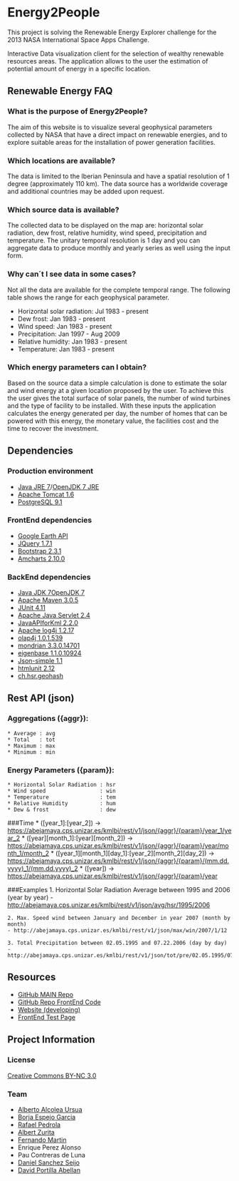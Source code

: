 Energy2People
=============

This project is solving the Renewable Energy Explorer challenge for the 2013 NASA International Space Apps Challenge.

Interactive Data visualization client for the selection of wealthy renewable resources areas. The application allows to the user the estimation of potential amount of energy in a specific location.


Renewable Energy FAQ
--------------------
### What is the purpose of Energy2People?
The aim of this website is to visualize several geophysical parameters collected by NASA that have a direct impact on renewable energies, and to explore suitable areas for the installation of power generation facilities.

### Which locations are available?
The data is limited to the Iberian Peninsula and have a spatial resolution of 1 degree (approximately 110 km). The data source has a worldwide coverage and additional countries may be added upon request.

### Which source data is available?
The collected data to be displayed on the map are: horizontal solar radiation, dew frost, relative humidity, wind speed, precipitation and temperature. The unitary temporal resolution is 1 day and you can aggregate data to produce monthly and yearly series as well using the input form.

### Why can´t I see data in some cases?
Not all the data are available for the complete temporal range. The following table shows the range for each geophysical parameter.
 * Horizontal solar radiation: Jul 1983 - present
 * Dew frost: Jan 1983 - present
 * Wind speed: Jan 1983 - present
 * Precipitation: Jan 1997 - Aug 2009
 * Relative humidity: Jan 1983 - present
 * Temperature: Jan 1983 - present

### Which energy parameters can I obtain?
Based on the source data a simple calculation is done to estimate the solar and wind energy at a given location proposed by the user. To achieve this the user gives the total surface of solar panels, the number of wind turbines and the type of facility to be installed. With these inputs the application calculates the energy generated per day, the number of homes that can be powered with this energy, the monetary value, the facilities cost and the time to recover the investment.


Dependencies
------------

### Production environment
 * [Java JRE 7](http://www.oracle.com/technetwork/java/javase/downloads/index.html)/[OpenJDK 7 JRE](http://openjdk.java.net/)
 * [Apache Tomcat 1.6](http://tomcat.apache.org/)
 * [PostgreSQL 9.1](http://www.postgresql.org/)

### FrontEnd dependencies
 * [Google Earth API](https://developers.google.com/earth/)
 * [JQuery 1.7.1](http://jquery.com/)
 * [Bootstrap 2.3.1](http://twitter.github.io/bootstrap/)
 * [Amcharts 2.10.0](http://www.amcharts.com/)

### BackEnd dependencies
 * [Java JDK 7](http://www.oracle.com/technetwork/java/javase/downloads/index.html)[OpenJDK 7](http://openjdk.java.net/)
 * [Apache Maven 3.0.5](http://maven.apache.org/)
 * [JUnit 4.11](http://junit.org/)
 * [Apache Java Servlet 2.4](http://tomcat.apache.org/)
 * [JavaAPIforKml 2.2.0](https://code.google.com/p/javaapiforkml/)
 * [Apache log4j 1.2.17](http://logging.apache.org/log4j/1.2/)
 * [olap4j 1.0.1.539](http://www.olap4j.org/)
 * [mondrian 3.3.0.14701](http://mondrian.pentaho.com/)
 * [eigenbase 1.1.0.10924](http://www.eigenbase.org/)
 * [Json-simple 1.1](https://code.google.com/p/json-simple/)
 * [htmlunit 2.12](http://htmlunit.sourceforge.net/)
 * [ch.hsr.geohash](https://github.com/kungfoo/geohash-java)


Rest API (json)
-------------------
### Aggregations ({aggr}):
	* Average : avg
	* Total   : tot
	* Maximum : max
	* Minimum : min

### Energy Parameters ({param}):
	* Horizontal Solar Radiation : hsr
	* Wind speed                 : win
	* Temperature                : tem
	* Relative Humidity          : hum
	* Dew & frost                : dew

###Time 
	* ([year_1]:[year_2]) -> https://abejamaya.cps.unizar.es/kmlbi/rest/v1/json/{aggr}/{param}/year_1/year_2
	* ([year][month_1]:[year][month_2]) -> https://abejamaya.cps.unizar.es/kmlbi/rest/v1/json/{aggr}/{param}/year/month_1/month_2
	* ([year_1][month_1][day_1]:[year_2][month_2][day_2]) -> https://abejamaya.cps.unizar.es/kmlbi/rest/v1/json/{aggr}/{param}/(mm.dd.yyyy)_1/(mm.dd.yyyy)_2
	* ([year]) -> https://abejamaya.cps.unizar.es/kmlbi/rest/v1/json/{aggr}/{param}/year

###Examples
	1. Horizontal Solar Radiation Average between 1995 and 2006 (year by year)
	- http://abejamaya.cps.unizar.es/kmlbi/rest/v1/json/avg/hsr/1995/2006

	2. Max. Speed wind between January and December in year 2007 (month by month)
	- http://abejamaya.cps.unizar.es/kmlbi/rest/v1/json/max/win/2007/1/12

	3. Total Precipitation between 02.05.1995 and 07.22.2006 (day by day)
	- http://abejamaya.cps.unizar.es/kmlbi/rest/v1/json/tot/pre/02.05.1995/07.22.2006


Resources
---------
 * [GitHub MAIN Repo](https://github.com/borja3790/SpaceAppMadrid)
 * [GitHub Repo FrontEnd Code](https://github.com/rafinskipg/Energy2PeopleFront)
 * [Website (developing)](http://abejamaya.cps.unizar.es:8080/kmlbi)
 * [FrontEnd Test Page](http://appsets.com/index.html)


Project Information
-------------------

### License
[Creative Commons BY-NC 3.0](http://creativecommons.org/licenses/by-nc/3.0/)


### Team
 * [Alberto Alcolea Ursua](https://github.com/albertoalcolea)
 * [Borja Espejo Garcia](https://github.com/borja3790)
 * [Rafael Pedrola](https://github.com/rafinskipg)
 * [Albert Zurita](https://github.com/albertzurita)
 * [Fernando Martin](https://github.com/fmartinp)
 * Enrique Perez Alonso
 * Pau Contreras de Luna
 * [Daniel Sanchez Seijo](https://github.com/Daniseijo)
 * [David Portilla Abellan](https://github.com/davidportilla)
